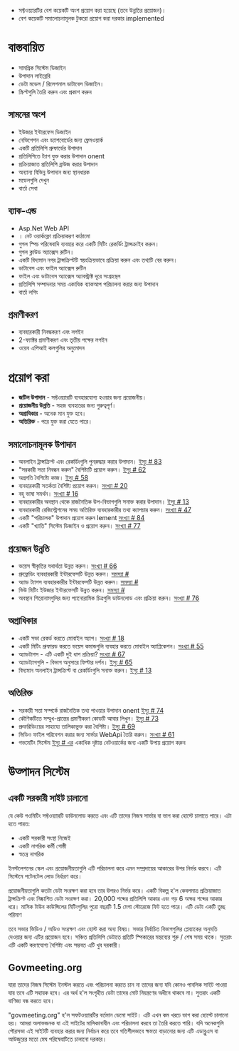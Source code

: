 
<ul>
<li> সফ্টওয়্যারটির বেশ কয়েকটি অংশ প্রয়োগ করা হয়েছে (তবে উন্নতির প্রয়োজন)। </li>
<li> বেশ কয়েকটি সমালোচনামূলক টুকরো প্রয়োগ করা দরকার implemented </li>
</ul><h1> বাস্তবায়িত </h1>
<ul>
<li> সামগ্রিক সিস্টেম ডিজাইন </li>
<li> উপাদান লাইব্রেরি </li>
<li> ডেটা মডেল / রিলেশনাল ডাটাবেস ডিজাইন। </li>
<li> স্ক্রিপ্টগুলি তৈরি করুন এবং প্রকাশ করুন </li>
</ul><h2> সামনের অংশ </h2>
<ul>
<li> ইউজার ইন্টারফেস ডিজাইন </li>
<li> নেভিগেশন এবং ড্যাশবোর্ডের জন্য ফ্রেমওয়ার্ক </li>
<li> একটি প্রতিলিপি প্রুফার্ডের উপাদান </li>
<li> প্রতিলিপিতে ট্যাগ যুক্ত করার উপাদান onent </li>
<li> প্রক্রিয়াজাত প্রতিলিপি ব্রাউজ করার উপাদান </li>
<li> অন্যান্য বিভিন্ন উপাদান জন্য স্থানধারক </li>
<li> মডেলগুলি দেখুন </li>
<li> বার্তা সেবা </li>
</ul><h2> ব্যাক-এন্ড </h2>
<ul>
<li> Asp.Net Web API </li>
<li> । নেট ওয়ার্কফ্লো প্রক্রিয়াকরণ কাঠামো </li>
<li> গুগল স্পিচ পরিষেবাদি ব্যবহার করে একটি মিটিং রেকর্ডিং ট্রান্সক্রাইব করুন। </li>
<li> গুগল ক্লাউড অ্যাক্সেস রুটিন। </li>
<li> একটি বিদ্যমান নগর ট্রান্সক্রিপ্টটি স্বয়ংক্রিয়ভাবে প্রক্রিয়া করুন এবং তথ্যটি বের করুন। </li>
<li> ডাটাবেস এবং ফাইল অ্যাক্সেস রুটিন </li>
<li> ফাইল এবং ডাটাবেস অ্যাক্সেস অ্যাবস্ট্রাক্ট দূরে সংগ্রহস্থল </li>
<li> প্রতিলিপি সম্পাদনার সময় একাধিক ব্যাকআপ পরিচালনা করার জন্য উপাদান </li>
<li> বার্তা লগিং </li>
</ul><h2> প্রমাণীকরণ </h2>
<ul>
<li> ব্যবহারকারী নিবন্ধকরণ এবং লগইন </li>
<li> 2-ফ্যাক্টর প্রমাণীকরণ এবং তৃতীয় পক্ষের লগইন </li>
<li> ওয়েব এপিআই কলগুলির অনুমোদন </li>
</ul><h1> প্রয়োগ করা </h1>
<ul>
<li> <b>জটিল উপাদান</b> - সফ্টওয়্যারটি ব্যবহারযোগ্য হওয়ার জন্য প্রয়োজনীয়। </li>
<li> <b>প্রয়োজনীয় উন্নতি</b> - সহজ ব্যবহারের জন্য গুরুত্বপূর্ণ। </li>
<li> <b>অগ্রাধিকার</b> - অনেক মান যুক্ত হবে। </li>
<li> <b>অতিরিক্ত</b> - পরে যুক্ত করা যেতে পারে। </li>
</ul><h2> সমালোচনামূলক উপাদান </h2>
<ul>
<li> অনলাইন ট্রান্সক্রিপ্ট এবং রেকর্ডিংগুলি পুনরুদ্ধার করার উপাদান। <a href="https://github.com/govmeeting/govmeeting/issues/83">ইস্যু
# 83</a> </li>
<li> "সরকারী সত্তা নিবন্ধন করুন" বৈশিষ্ট্যটি প্রয়োগ করুন। <a href="https://github.com/govmeeting/govmeeting/issues/62">ইস্যু
# 62</a> </li>
<li> অগ্রগতি বৈশিষ্ট্যে কাজ। <a href="https://github.com/govmeeting/govmeeting/issues/58">ইস্যু
# 58</a> </li>
<li> ব্যবহারকারী সতর্কতা বৈশিষ্ট্য প্রয়োগ করুন। <a href="https://github.com/govmeeting/govmeeting/issues/20">সংখ্যা
# 20</a> </li>
<li> বহু ভাষা সমর্থন। <a href="https://github.com/govmeeting/govmeeting/issues/16">সংখ্যা
# 16</a> </li>
<li> ব্যবহারকারীর অবস্থান থেকে রাজনৈতিক উপ-বিভাগগুলি সনাক্ত করার উপাদান। <a href="https://github.com/govmeeting/govmeeting/issues/13">ইস্যু
# 13</a> </li>
<li> ব্যবহারকারী রেজিস্ট্রেশনের সময় অতিরিক্ত ব্যবহারকারীর তথ্য ক্যাপচার করুন। <a href="https://github.com/govmeeting/govmeeting/issues/47">সংখ্যা
# 47</a> </li>
<li> একটি "পরিচালক" উপাদান প্রয়োগ করুন lement <a href="https://github.com/govmeeting/govmeeting/issues/84">সংখ্যা
# 84</a> </li>
<li> একটি "খ্যাতি" সিস্টেম ডিজাইন ও প্রয়োগ করুন। <a href="https://github.com/govmeeting/govmeeting/issues/77">সংখ্যা
# 77</a> </li>
</ul><h2> প্রয়োজন উন্নতি </h2>
<ul>
<li> ভয়েস স্বীকৃতির যথার্থতা উন্নত করুন। <a href="https://github.com/govmeeting/govmeeting/issues/66">সংখ্যা
# 66</a> </li>
<li> প্রুফ্রেডিং ব্যবহারকারী ইন্টারফেসটি উন্নত করুন। <a href="https://github.com/govmeeting/govmeeting/issues/">সমস্যা #</a> </li>
<li> অ্যাড ট্যাগস ব্যবহারকারীর ইন্টারফেসটি উন্নত করুন। <a href="https://github.com/govmeeting/govmeeting/issues/">সমস্যা #</a> </li>
<li> ভিউ মিটিং ইউজার ইন্টারফেসটি উন্নত করুন। <a href="https://github.com/govmeeting/govmeeting/issues/">সমস্যা #</a> </li>
<li> অবস্থান শিরোনামগুলির জন্য প্যানোরামিক চিত্রগুলি ডাউনলোড এবং প্রক্রিয়া করুন। <a href="https://github.com/govmeeting/govmeeting/issues/76">সংখ্যা
# 76</a> </li>
</ul><h2> অগ্রাধিকার </h2>
<ul>
<li> একটি সভা রেকর্ড করতে মোবাইল অ্যাপ। <a href="https://github.com/govmeeting/govmeeting/issues/18">সংখ্যা
# 18</a> </li>
<li> একটি মিটিং প্রুফারড করতে ভয়েস কমান্ডগুলি ব্যবহার করতে মোবাইল অ্যাপ্লিকেশন। <a href="https://github.com/govmeeting/govmeeting/issues/55">সংখ্যা
# 55</a> </li>
<li> অ্যাডটাগস - এটি একটি দুই ধাপ প্রক্রিয়া? <a href="https://github.com/govmeeting/govmeeting/issues/67">সংখ্যা
# 67</a> </li>
<li> অ্যাডট্যাগগুলি - বিভাগ অনুসারে ফিল্টার দর্শন। <a href="https://github.com/govmeeting/govmeeting/issues/65">ইস্যু
# 65</a> </li>
<li> বিদ্যমান অনলাইন ট্রান্সক্রিপ্ট বা রেকর্ডিংগুলি সনাক্ত করুন। <a href="https://github.com/govmeeting/govmeeting/issues/13">ইস্যু
# 13</a> </li>
</ul><h2> অতিরিক্ত </h2>
<ul>
<li> সরকারী সত্তা সম্পর্কে রাজনৈতিক তথ্য পাওয়ার উপাদান onent <a href="https://github.com/govmeeting/govmeeting/issues/74">ইস্যু
# 74</a> </li>
<li> কৌণিকটিতে সম্মুখ-প্রান্তের প্রমাণীকরণ কোডটি আবার লিখুন। <a href="https://github.com/govmeeting/govmeeting/issues/73">ইস্যু
# 73</a> </li>
<li> প্রুফরিডিংয়ের সাহায্যে তালিকাভুক্ত করা বৈশিষ্ট্য। <a href="https://github.com/govmeeting/govmeeting/issues/69">ইস্যু
# 69</a> </li>
<li> ভিডিও ফাইল পরিবেশন করার জন্য সার্ভার WebApi তৈরি করুন। <a href="https://github.com/govmeeting/govmeeting/issues/61">সংখ্যা
# 61</a> </li>
<li> গভমেটিং সিস্টেম <a href="https://github.com/govmeeting/govmeeting/issues/">ইস্যু
# এর</a> একাধিক দৃষ্টান্ত নেটওয়ার্কের জন্য একটি উপায় প্রয়োগ করুন </li>
</ul><h1> উত্পাদন সিস্টেম </h1><h2> একটি সরকারী সাইট চালানো </h2>
<p> যে কেউ গওমিটিং সফ্টওয়্যারটি ডাউনলোড করতে এবং এটি তাদের নিজস্ব সার্ভার বা ভাগ করা হোস্টে চালাতে পারে। এটা হতে পারত: </p>

<ul>
<li> একটি সরকারী সংস্থা নিজেই </li>
<li> একটি নাগরিক কর্মী গোষ্ঠী </li>
<li> স্বতন্ত্র নাগরিক </li>
</ul>
<p> ইনস্টলেশনের স্কেল এবং প্রয়োজনীয়তাগুলি এটি পরিচালনা করে এমন সম্প্রদায়ের আকারের উপর নির্ভর করবে। এটি সিস্টেমে পটেনটেল লোড নির্ধারণ করে। </p>

<p> প্রয়োজনীয়তাগুলি কতটা ডেটা সংরক্ষণ করা হবে তার উপরও নির্ভর করে। একটি বিকল্প হ&#39;ল কেবলমাত্র প্রক্রিয়াজাত ট্রান্সক্রিপ্ট এবং নিষ্কাশিত ডেটা সংরক্ষণ করা। 20,000 শব্দের প্রতিলিপি আকার এবং গড় 6 অক্ষর শব্দের আকার ধরে। মাসিক টাউন কাউন্সিলের মিটিংগুলির পুরো বছরটি 1.5 মেগা স্টোরেজে ফিট হতে পারে। এটি ডেটা একটি তুচ্ছ পরিমাণ </p>

<p> তবে সভার ভিডিও / অডিও সংরক্ষণ এবং হোস্ট করা অন্য বিষয়। সভার নির্বাচিত বিভাগগুলির প্লেব্যাকের অনুমতি দেওয়ার জন্য এটির প্রয়োজন হবে। সঞ্চিত প্রতিলিপি ডেটাতে প্রতিটি স্পিকারের মন্তব্যের শুরু / শেষ সময় থাকে। সুতরাং এটি একটি করণযোগ্য বৈশিষ্ট্য এবং সম্ভবত এটি খুব দরকারী। </p>
<h2> Govmeeting.org </h2>
<p> যারা তাদের নিজস্ব সিস্টেম ইনস্টল করতে এবং পরিচালনা করতে চান না তাদের জন্য যদি কোনও পাবলিক সাইট পাওয়া যায় তবে এটি সহায়ক হবে। এর অর্থ হ&#39;ল সংগৃহীত ডেটা তাদের মোট নিয়ন্ত্রণের অধীনে থাকবে না। সুতরাং একটি বাণিজ্য বন্ধ করতে হবে। </p>

<p> "govmeeting.org" হ&#39;ল সফটওয়্যারটির বর্তমান ডেমো সাইট। এটি এখন কম খরচে ভাগ করা হোস্টে চালানো হয়। আমরা অলাভজনক যা এই সাইটের মালিকানাধীন এবং পরিচালনা করবে তা তৈরি করতে পারি। যদি অনেকগুলি পৌরসভা এই সাইটটি ব্যবহার করার জন্য নির্বাচন করে তবে গতিশীলভাবে ক্ষমতা বাড়ানোর জন্য এটি এডাব্লুএস বা আউজুরের মতো মেঘ পরিষেবাটিতে চালানো দরকার। </p>
